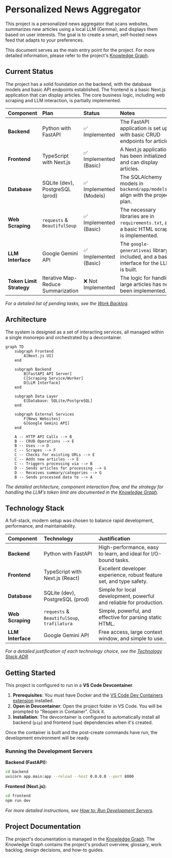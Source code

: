 # Personalized News Aggregator

This project is a personalized news aggregator that scans websites, summarizes new articles using a local LLM (Gemma), and displays them based on user interests. The goal is to create a smart, self-hosted news feed that adapts to your preferences.

This document serves as the main entry point for the project. For more detailed information, please refer to the project's [Knowledge Graph](./kg/root.md).

## Current Status

The project has a solid foundation on the backend, with the database models and basic API endpoints established. The frontend is a basic Next.js application that can display articles. The core business logic, including web scraping and LLM interaction, is partially implemented.

| Component | Plan | Status | Notes |
| :--- | :--- | :--- | :--- |
| **Backend** | Python with FastAPI | ✅ Implemented | The FastAPI application is set up with basic CRUD endpoints for articles. |
| **Frontend** | TypeScript with Next.js | ✅ Implemented (Basic) | A Next.js application has been initialized and can display articles. |
| **Database** | SQLite (dev), PostgreSQL (prod) | ✅ Implemented (Models) | The SQLAlchemy models in `backend/app/models.py` align with the project plan. |
| **Web Scraping** | `requests` & `BeautifulSoup` | ✅ Implemented (Basic) | The necessary libraries are in `requirements.txt`, and a basic HTML scraper is implemented. |
| **LLM Interface** | Google Gemini API | ✅ Implemented (Basic) | The `google-generativeai` library is included, and a basic interface for the LLM is built. |
| **Token Limit Strategy** | Iterative Map-Reduce Summarization | ❌ Not Implemented | The logic for handling large articles has not been implemented. |

*For a detailed list of pending tasks, see the [Work Backlog](./kg/03_work_backlog.md).*

## Architecture

The system is designed as a set of interacting services, all managed within a single monorepo and orchestrated by a devcontainer.

```mermaid
graph TD
    subgraph Frontend
        A[Next.js UI]
    end

    subgraph Backend
        B[FastAPI API Server]
        C[Scraping Service/Worker]
        D[LLM Interface]
    end

    subgraph Data Layer
        E[Database: SQLite/PostgreSQL]
    end

    subgraph External Services
        F[News Websites]
        G[Google Gemini API]
    end

    A -- HTTP API Calls --> B
    B -- CRUD Operations --> E
    B -- Uses --> D
    C -- Scrapes --> F
    C -- Checks for existing URLs --> E
    C -- Adds new articles --> E
    C -- Triggers processing via --> B
    D -- Sends articles for processing --> G
    D -- Receives summary/categories --> G
    B -- Sends processed data to --> A
```

*The detailed architecture, component interaction flow, and the strategy for handling the LLM's token limit are documented in the [Knowledge Graph](./kg/root.md).*

## Technology Stack

A full-stack, modern setup was chosen to balance rapid development, performance, and maintainability.

| Component | Technology | Justification |
| :--- | :--- | :--- |
| **Backend** | Python with FastAPI | High-performance, easy to learn, and ideal for I/O-bound tasks. |
| **Frontend** | TypeScript with Next.js (React) | Excellent developer experience, robust feature set, and type safety. |
| **Database** | SQLite (dev), PostgreSQL (prod) | Simple for local development, powerful and reliable for production. |
| **Web Scraping** | `requests` & `BeautifulSoup`, `trafilatura` | Simple, powerful, and effective for parsing static HTML. |
| **LLM Interface** | Google Gemini API | Free access, large context window, and simple to use. |

*For a detailed justification of each technology choice, see the [Technology Stack ADR](./kg/decisions/001-technology-stack.md).*

## Getting Started

This project is configured to run in a **VS Code Devcontainer**.

1.  **Prerequisites**: You must have Docker and the [VS Code Dev Containers extension](https://marketplace.visualstudio.com/items?itemName=ms-vscode-remote.remote-containers) installed.
2.  **Open in Devcontainer**: Open the project folder in VS Code. You will be prompted to "Reopen in Container". Click it.
3.  **Installation**: The devcontainer is configured to automatically install all backend (`pip`) and frontend (`npm`) dependencies when it's created.

Once the container is built and the post-create commands have run, the development environment will be ready.

### Running the Development Servers

**Backend (FastAPI):**
```bash
cd backend
uvicorn app.main:app --reload --host 0.0.0.0 --port 8000
```

**Frontend (Next.js):**
```bash
cd frontend
npm run dev
```

*For more detailed instructions, see [How to: Run Development Servers](./kg/how-to/run_development_servers.md).*

## Project Documentation

The project's documentation is managed in the [Knowledge Graph](./kg/root.md). The Knowledge Graph contains the project's product overview, glossary, work backlog, design decisions, and how-to guides.
